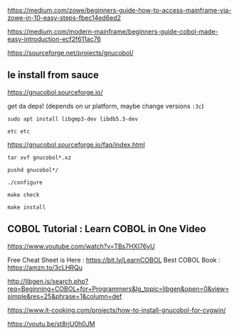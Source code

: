 <https://medium.com/zowe/beginners-guide-how-to-access-mainframe-via-zowe-in-10-easy-steps-fbec14ed6ed2>

<https://medium.com/modern-mainframe/beginners-guide-cobol-made-easy-introduction-ecf2f611ac76>

https://sourceforge.net/projects/gnucobol/


## le install from sauce

https://gnucobol.sourceforge.io/

get da deps! (depends on ur platform, maybe change versions `:3c`)

    sudo apt install libgmp3-dev libdb5.3-dev

    etc etc

https://gnucobol.sourceforge.io/faq/index.html

    tar xvf gnucobol*.xz

    pushd gnucobol*/

    ./configure

    make check

    make install


## COBOL Tutorial : Learn COBOL in One Video

<https://www.youtube.com/watch?v=TBs7HXI76yU>

Free Cheat Sheet is Here : https://bit.ly/LearnCOBOL
Best COBOL Book : https://amzn.to/3cLHRQu

http://libgen.is/search.php?req=Beginning+COBOL+for+Programmers&lg_topic=libgen&open=0&view=simple&res=25&phrase=1&column=def

https://www.it-cooking.com/projects/how-to-install-gnucobol-for-cygwin/

https://youtu.be/st8rjU0h0JM